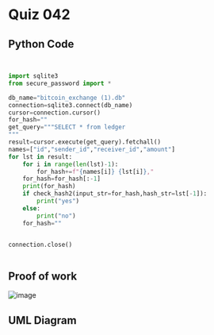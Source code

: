 # Quiz 042

## Python Code 
```.py


import sqlite3
from secure_password import *

db_name="bitcoin_exchange (1).db"
connection=sqlite3.connect(db_name)
cursor=connection.cursor()
for_hash=""
get_query="""SELECT * from ledger 
"""
result=cursor.execute(get_query).fetchall()
names=["id","sender_id","receiver_id","amount"]
for lst in result:
    for i in range(len(lst)-1):
        for_hash+=f"{names[i]} {lst[i]},"
    for_hash=for_hash[:-1]
    print(for_hash)
    if check_hash2(input_str=for_hash,hash_str=lst[-1]):
        print("yes")
    else:
        print("no")
    for_hash=""


connection.close()



```


## Proof of work



![image](https://github.com/user-attachments/assets/9656e423-d227-43f0-8741-bf085e947756)

## UML Diagram



